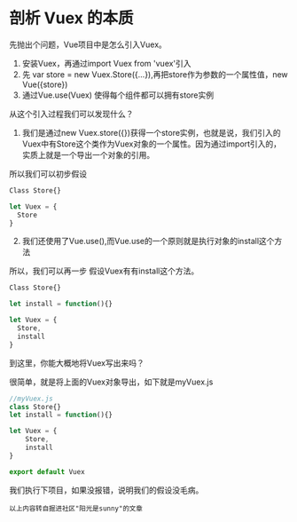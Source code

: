 
# 剖析 Vuex 的本质

先抛出个问题，Vue项目中是怎么引入Vuex。

1. 安装Vuex，再通过import Vuex from 'vuex'引入
2. 先 var store = new Vuex.Store({...}),再把store作为参数的一个属性值，new Vue({store})
3. 通过Vue.use(Vuex) 使得每个组件都可以拥有store实例

从这个引入过程我们可以发现什么？

1. 我们是通过new Vuex.store({})获得一个store实例，也就是说，我们引入的Vuex中有Store这个类作为Vuex对象的一个属性。因为通过import引入的，实质上就是一个导出一个对象的引用。

所以我们可以初步假设

```js
Class Store{}

let Vuex = {
  Store
}
```

2. 我们还使用了Vue.use(),而Vue.use的一个原则就是执行对象的install这个方法

所以，我们可以再一步 假设Vuex有有install这个方法。

```js
Class Store{}

let install = function(){}

let Vuex = {
  Store,
  install
}
```

到这里，你能大概地将Vuex写出来吗？

很简单，就是将上面的Vuex对象导出，如下就是myVuex.js

```js
//myVuex.js
class Store{}
let install = function(){}

let Vuex = {
    Store,
    install
}

export default Vuex
```

我们执行下项目，如果没报错，说明我们的假设没毛病。

`以上内容转自掘进社区"阳光是sunny"的文章`